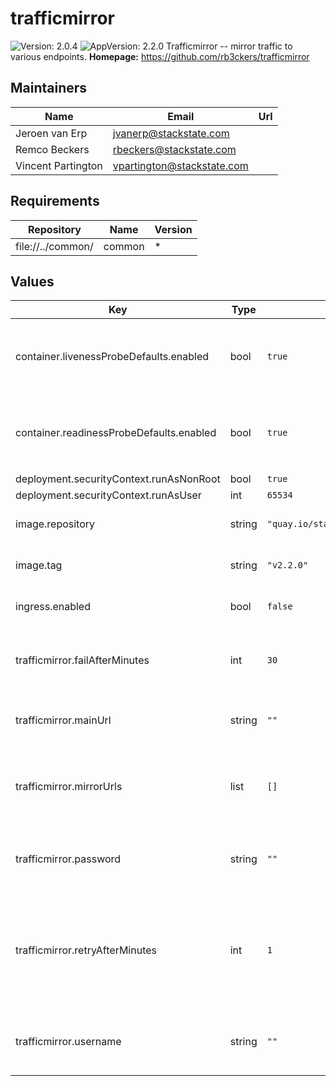 # trafficmirror

![Version: 2.0.4](https://img.shields.io/badge/Version-2.0.4-informational?style=flat-square) ![AppVersion: 2.2.0](https://img.shields.io/badge/AppVersion-2.2.0-informational?style=flat-square)
Trafficmirror -- mirror traffic to various endpoints.
**Homepage:** <https://github.com/rb3ckers/trafficmirror>
## Maintainers

| Name | Email | Url |
| ---- | ------ | --- |
| Jeroen van Erp | jvanerp@stackstate.com |  |
| Remco Beckers | rbeckers@stackstate.com |  |
| Vincent Partington | vpartington@stackstate.com |  |

## Requirements

| Repository | Name | Version |
|------------|------|---------|
| file://../common/ | common | * |
## Values

| Key | Type | Default | Description |
|-----|------|---------|-------------|
| container.livenessProbeDefaults.enabled | bool | `true` | Use defaults for the `livenessProbe` from the upstream `common` chart. |
| container.readinessProbeDefaults.enabled | bool | `true` | Use defaults for the `readinessProbe` from the upstream `common` chart. |
| deployment.securityContext.runAsNonRoot | bool | `true` |  |
| deployment.securityContext.runAsUser | int | `65534` |  |
| image.repository | string | `"quay.io/stackstate/trafficmirror"` | Base container image repository. |
| image.tag | string | `"v2.2.0"` | Default container image tag. |
| ingress.enabled | bool | `false` | Enable use of ingress controllers. |
| trafficmirror.failAfterMinutes | int | `30` | Remove a target when it has been failing for this many minutes. |
| trafficmirror.mainUrl | string | `""` | The default URL to receive the mirrored traffic. |
| trafficmirror.mirrorUrls | list | `[]` | The additional URLs that should also receive mirrored traffic. |
| trafficmirror.password | string | `""` | Basic auth password for the Trafficmirror service. |
| trafficmirror.retryAfterMinutes | int | `1` | After 5 successive failures a target is temporarily disabled, it will be retried after this many minutes. |
| trafficmirror.username | string | `""` | Basic auth username for the Trafficmirror service. |
